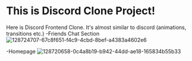 <h1>This is Discord Clone Project!</h1>

Here is Discord Frontend Clone. It's almost similar to discord (animations, transitions etc.)
-Friends Chat Section
![128724707-67c8f651-f4c9-4cbd-8bef-a4383a4602e6](https://github.com/mehmetnail0/discord-menn-clone/assets/54910442/0570c4fe-c370-49f3-b782-973ba5834c35)


-Homepage
![128720658-0c4a8b19-b942-44dd-ae18-165834b55b33](https://github.com/mehmetnail0/discord-menn-clone/assets/54910442/da75c771-39ec-4ac8-adb0-960f06f7512e)
